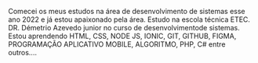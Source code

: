 Comecei os meus estudos na área de desenvolvimento de sistemas esse ano 2022 e já estou apaixonado pela área.
Estudo na escola técnica ETEC. DR. Démetrio Azevedo junior no curso de desenvolvimentode sistemas.
Estou aprendendo
HTML,
CSS,
NODE JS,
IONIC,
GIT,
GITHUB,
FIGMA,
PROGRAMAÇÃO APLICATIVO MOBILE,
ALGORITMO,
PHP,
C#
entre outros....

